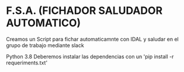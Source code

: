 # F.S.A. (FICHADOR SALUDADOR AUTOMATICO)
Creamos un Script para fichar automaticamnte con IDAL y saludar en el grupo de trabajo mediante slack

Python 3.8 
Deberemos instalar las dependencias con un 'pip install -r requeriments.txt' 
